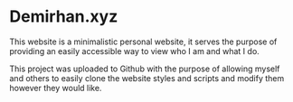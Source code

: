 # Demirhan.xyz

This website is a minimalistic personal website, it serves the purpose of providing an easily accessible way to view who I am and what I do.

This project was uploaded to Github with the purpose of allowing myself and others to easily clone the website styles and scripts and modify them however they would like. 



